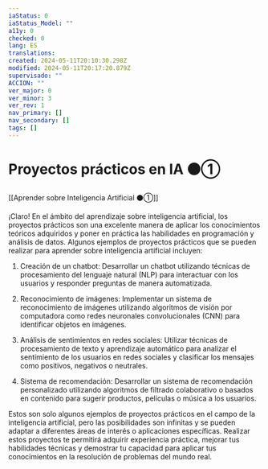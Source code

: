 ```yaml
---
iaStatus: 0
iaStatus_Model: ""
a11y: 0
checked: 0
lang: ES
translations: 
created: 2024-05-11T20:10:30.298Z
modified: 2024-05-11T20:17:20.879Z
supervisado: ""
ACCION: ""
ver_major: 0
ver_minor: 3
ver_rev: 1
nav_primary: []
nav_secondary: []
tags: []
---
```

# Proyectos prácticos en IA ⚫①

[[Aprender sobre Inteligencia Artificial ⚫①]]

¡Claro! En el ámbito del aprendizaje sobre inteligencia artificial, los proyectos prácticos son una excelente manera de aplicar los conocimientos teóricos adquiridos y poner en práctica las habilidades en programación y análisis de datos. Algunos ejemplos de proyectos prácticos que se pueden realizar para aprender sobre inteligencia artificial incluyen:

1. Creación de un chatbot: Desarrollar un chatbot utilizando técnicas de procesamiento del lenguaje natural (NLP) para interactuar con los usuarios y responder preguntas de manera automatizada.

2. Reconocimiento de imágenes: Implementar un sistema de reconocimiento de imágenes utilizando algoritmos de visión por computadora como redes neuronales convolucionales (CNN) para identificar objetos en imágenes.

3. Análisis de sentimientos en redes sociales: Utilizar técnicas de procesamiento de texto y aprendizaje automático para analizar el sentimiento de los usuarios en redes sociales y clasificar los mensajes como positivos, negativos o neutrales.

4. Sistema de recomendación: Desarrollar un sistema de recomendación personalizado utilizando algoritmos de filtrado colaborativo o basados en contenido para sugerir productos, películas o música a los usuarios.

Estos son solo algunos ejemplos de proyectos prácticos en el campo de la inteligencia artificial, pero las posibilidades son infinitas y se pueden adaptar a diferentes áreas de interés o aplicaciones específicas. Realizar estos proyectos te permitirá adquirir experiencia práctica, mejorar tus habilidades técnicas y demostrar tu capacidad para aplicar tus conocimientos en la resolución de problemas del mundo real.

